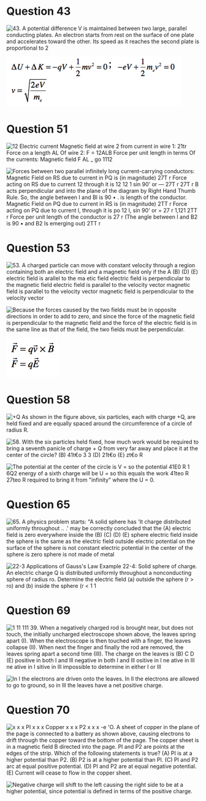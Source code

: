 # Question 43

 ![43. A potential difference V is maintained between two large,
 parallel conducting plates. An electron starts from rest on the
 surface of one plate and accelerates toward the other. Its speed as it
 reaches the second plate is proportional to 2 ](./media/image551.png)
 
 ![e 2-0 AU+AK- 2eV —qV+—mv — —ev + —m v ](./media/image552.png)

# Question 51

 ![12 Electric current Magnetic field at wire 2 from current in wire 1:
 21tr Force on a length AL Of wire 2: F = 12ALB Force per unit length
 in terms Of the currents: Magnetic field F AL \_ go 1112
 ](./media/image553.png)
 
 ![Forces between two parallel infinitely long current-carrying
 conductors: Magnetic Field on RS due to current in PQ is (in
 magnitude) 27T r Force acting on RS due to current 12 through it is 12
 12 1 sin 90' or — 27T r 27T r B acts perpendicular and into the plane
 of the diagram by Right Hand Thumb Rule. So, the angle between I and
 Bl is 90 • . is length of the conductor. Magnetic Field on PQ due to
 current in RS is (in magnitude) 2TT r Force acting on PQ due to
 current l, through it is po 12 l, sin 90' or = 27 r 1,121 2TT r Force
 per unit length of the conductor is 27 r (The angle between I and B2
 is 90 • and B2 Is emerging out) 2TT r ](./media/image554.png)

# Question 53

 ![53. A charged particle can move with constant velocity through a
 region containing both an electric field and a magnetic field only if
 the A (B) (D) (E) electric field is arallel to the ma etic field
 electric field is perpendicular to the magnetic field electric field
 is parallel to the velocity vector magnetic field is parallel to the
 velocity vector magnetic field is perpendicular to the velocity vector
 ](./media/image555.png)
 
 ![Because the forces caused by the two fields must be in opposite
 directions in order to add to zero, and since the force of the
 magnetic field is perpendicular to the magnetic field and the force of
 the electric field is in the same line as that of the field, the two
 fields must be perpendicular. ](./media/image556.png)
 
 ![Ê=qÊ ](./media/image557.png)

# Question 58

 ![+Q As shown in the figure above, six particles, each with charge +Q,
 are held fixed and are equally spaced around the circumference of a
 circle of radius R. ](./media/image558.png)
 
 ![58. With the six particles held fixed, how much work would be
 required to bring a seventh panicle of charge + Q from very far away
 and place it at the center of the circle? (B) 41t€o 3 3 (D) 21t€o (E)
 zt€o R ](./media/image559.png)
 
 ![The potential at the center of the circle is V = so the potential
 41E0 R 1 6Q2 energy of a sixth charge will be U = so this equals the
 work 41teo R 27teo R required to bring it from "infinity" where the U
 = 0. ](./media/image560.png)

# Question 65

 ![65. A physics problem starts: "A solid sphere has 'It charge
 distributed uniformly throughout .. .' may be correctly concluded that
 the (A) electric field is zero everywhere inside the (B) (C) (D) (E)
 sphere electric field inside the sphere is the same as the electric
 field outside electric potential on the surface of the sphere is not
 constant electric potential in the center of the sphere is zero sphere
 is not made of metal ](./media/image561.png)
 
 ![22-3 Applications of Gauss's Law Example 22-4: Solid sphere of
 charge. An electric charge Q is distributed uniformly throughout a
 nonconducting sphere of radius ro. Determine the electric field (a)
 outside the sphere (r > ro) and (b) inside the sphere (r < 1 1
 ](./media/image562.png)

# Question 69

 ![1 11 111 39. When a negatively charged rod is brought near, but does
 not touch, the initially uncharged electroscope shown above, the
 leaves spring apart (I). When the electroscope is then touched with a
 finger, the leaves collapse (Il). When next the finger and finally the
 rod are removed, the leaves spring apart a second time (Ill). The
 charge on the leaves is (B) C D (E) positive in both I and Ill
 negative in both I and Ill ositive in I ne ative in Ill ne ative in I
 sitive in Ill impossible to determine in either I or Ill
 ](./media/image563.png)
 
 ![In I the electrons are driven onto the leaves. In Il the electrons
 are allowed to go to ground, so in Ill the leaves have a net positive
 charge. ](./media/image564.png)

# Question 70

 ![x x x PI x x x Copper x x x P2 x x x -e 'O. A sheet of copper in the
 plane of the page is connected to a battery as shown above, causing
 electrons to drift through the copper toward the bottom of the page.
 The copper sheet is in a magnetic field B directed into the page. PI
 and P2 are points at the edges of the strip. Which of the following
 statements is true? (A) PI is at a higher potential than P2. (B) P2 is
 at a higher potential than Pl. (C) PI and P2 arc at equal positive
 potential. (D) PI and P2 are at equal negative potential. (E) Current
 will cease to flow in the copper sheet. ](./media/image565.png)
 
 ![Negative charge will shift to the left causing the right side to be
 at a higher potential, since potential is defined in terms of the
 positive charge. ](./media/image566.png)